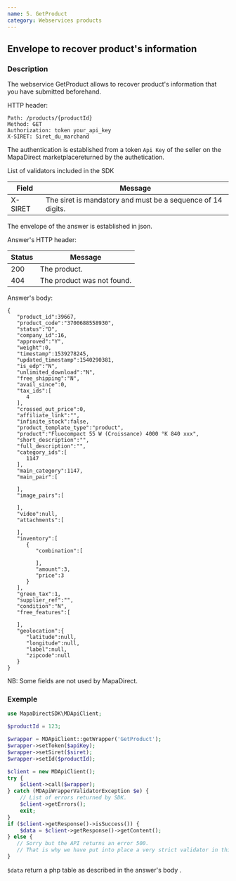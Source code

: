 ```yaml
---
name: 5. GetProduct
category: Webservices products
---
```



## Envelope to recover product's information ##


### Description ###

The webservice GetProduct allows to recover product's information that you
have submitted beforehand.


HTTP header:

```
Path: /products/{productId}
Method: GET
Authorization: token your_api_key
X-SIRET: Siret_du_marchand
```

The authentication is established from a token `Api Key` of the seller on the
MapaDirect marketplacereturned by the authetication.


List of validators included in the SDK

| Field | Message |
| ------ | ------ |
| X-SIRET | The siret is mandatory and must be a sequence of 14 digits. |

The envelope of the answer is established in json.

Answer's HTTP header:

| Status | Message |
| ------ | ------ |
| 200 | The product. |
| 404 | The product was not found. |


Answer's body:

```application/json
{
   "product_id":39667,
   "product_code":"3700688558930",
   "status":"D",
   "company_id":16,
   "approved":"Y",
   "weight":0,
   "timestamp":1539278245,
   "updated_timestamp":1540290381,
   "is_edp":"N",
   "unlimited_download":"N",
   "free_shipping":"N",
   "avail_since":0,
   "tax_ids":[
      4
   ],
   "crossed_out_price":0,
   "affiliate_link":"",
   "infinite_stock":false,
   "product_template_type":"product",
   "product":"Fluocompact 55 W (Croissance) 4000 °K 840 xxx",
   "short_description":"",
   "full_description":"",
   "category_ids":[
      1147
   ],
   "main_category":1147,
   "main_pair":[

   ],
   "image_pairs":[

   ],
   "video":null,
   "attachments":[

   ],
   "inventory":[
      {
         "combination":[

         ],
         "amount":3,
         "price":3
      }
   ],
   "green_tax":1,
   "supplier_ref":"",
   "condition":"N",
   "free_features":[

   ],
   "geolocation":{
      "latitude":null,
      "longitude":null,
      "label":null,
      "zipcode":null
   }
}
```

NB: Some fields are not used by MapaDirect.


### Exemple ###

```php
use MapaDirectSDK\MDApiClient;

$productId = 123;

$wrapper = MDApiClient::getWrapper('GetProduct');
$wrapper->setToken($apiKey);
$wrapper->setSiret($siret);
$wrapper->setId($productId);

$client = new MDApiClient();
try {
    $client->call($wrapper);
} catch (MDApiWrapperValidatorException $e) {
    // List of errors returned by SDK.
    $client->getErrors();
    exit;
}
if ($client->getResponse()->isSuccess()) {
    $data = $client->getResponse()->getContent();
} else {
   // Sorry but the API returns an error 500.
   // That is why we have put into place a very strict validator in this SDK with every case of known error.
}
```

`$data` return a php table as described in the answer's body .
